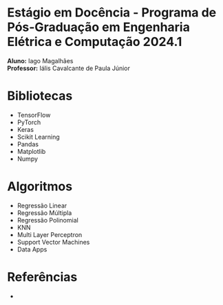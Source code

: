 # Estágio em Docência - Programa de Pós-Graduação em Engenharia Elétrica e Computação 2024.1

**Aluno:** Iago Magalhães <br>
**Professor:** Iális Cavalcante de Paula Júnior

# Bibliotecas
- TensorFlow
- PyTorch
- Keras
- Scikit Learning
- Pandas
- Matplotlib
- Numpy

# Algoritmos
- Regressão Linear
- Regressão Múltipla
- Regressão Polinomial
- KNN
- Multi Layer Perceptron
- Support Vector Machines
- Data Apps

# Referências
- []()
